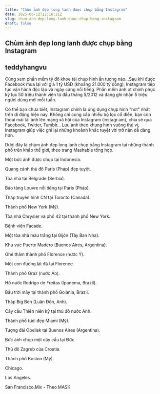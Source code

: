 ```yaml
---
title: "Chùm ảnh đẹp long lanh được chụp bằng Instagram"
date: 2025-06-12T12:16:21Z
slug: chum-anh-dep-long-lanh-duoc-chup-bang-instagram
draft: false
---
```


## Chùm ảnh đẹp long lanh được chụp bằng Instagram

## teddyhangvu

Cùng xem phần mềm tỷ đô khoe tài chụp hình ấn tượng nào...Sau khi được Facebook mua lại với giá 1 tỷ USD (khoảng 21.000 tỷ đồng), Instagram tiếp tục vận hành độc lập và ngày càng nổi tiếng. Phần mềm ảnh ọt chinh phục kỷ lục 50 triệu thành viên từ đầu tháng 5/2012 và đang ghi nhận 5 triệu người dùng mới mỗi tuần.
 
Có thể bạn chưa biết, Instagram chính là ứng dụng chụp hình "hot" nhất trên di động hiện nay. Không chỉ cung cấp nhiều bộ lọc cổ điển, bạn còn thoải mái tải ảnh lên mạng xã hội của Instagram (instagr.am), chia sẻ qua Facebook, Twitter, Tumblr... Lưu ảnh theo khung hình vuông thú vị, Instagram giúp việc ghi lại những khoảnh khắc tuyệt vời trở nên dễ dàng hơn.
 
Dưới đây là chùm ảnh đẹp long lanh chụp bằng Instagram tại những thành phố trên khắp thế giới, theo trang Mashable tổng hợp.
 

Một bức ảnh được chụp tại Indonesia.


Quang cảnh thủ đô Paris (Pháp) đẹp tuyệt.


Tòa nhà tại Belgrade (Serbia).


Bảo tàng Louvre nổi tiếng tại Paris (Pháp).


Tháp truyền hình CN tại Toronto (Canada).


Thành phố New York (Mỹ).


Tòa nhà Chrysler và phố 42 tại thành phố New York.


Bệnh viện Facade.


Một tòa nhà màu trắng tại Gijón (Tây Ban Nha).


Khu vực Puerto Madero (Buenos Aires, Argentina).


Ghé thăm thành phố Florence (nước Ý).


Một con đường lát đá tại Florence.


Thành phố Graz (nước Áo).


Hồ nước Rodrigo de Freitas (Ipanema, Brazil).


Bầu trời mây tại thành phố Goiânia, Brazil.


Tháp Big Ben (Luân Đôn, Anh).


Cây cầu Thiên niên kỷ tại thủ đô nước Anh.


Thành phố tươi đẹp Miami (Mỹ).


Tượng đài Obelisk tại Buenos Aires (Argentina).


Bức ảnh chụp một cây cầu tại Đức.


Thủ đô Zagreb của Croatia.


Thành phố Boston (Mỹ).


Chicago.


Los Angeles.


San Francisco.Mix - Theo MASK